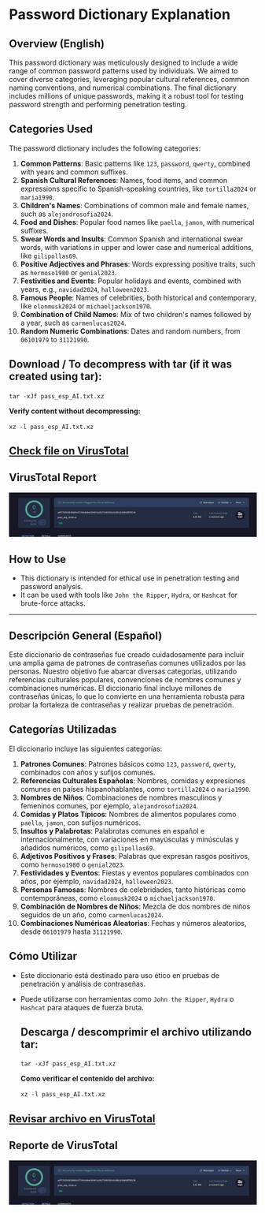 # Password Dictionary Explanation

## Overview (English)
This password dictionary was meticulously designed to include a wide range of common password patterns used by individuals. We aimed to cover diverse categories, leveraging popular cultural references, common naming conventions, and numerical combinations. The final dictionary includes millions of unique passwords, making it a robust tool for testing password strength and performing penetration testing.

## Categories Used
The password dictionary includes the following categories:

1. **Common Patterns**: Basic patterns like `123`, `password`, `qwerty`, combined with years and common suffixes.
2. **Spanish Cultural References**: Names, food items, and common expressions specific to Spanish-speaking countries, like `tortilla2024` or `maria1990`.
3. **Children's Names**: Combinations of common male and female names, such as `alejandrosofia2024`.
4. **Food and Dishes**: Popular food names like `paella`, `jamon`, with numerical suffixes.
5. **Swear Words and Insults**: Common Spanish and international swear words, with variations in upper and lower case and numerical additions, like `gilipollas69`.
6. **Positive Adjectives and Phrases**: Words expressing positive traits, such as `hermoso1980` or `genial2023`.
7. **Festivities and Events**: Popular holidays and events, combined with years, e.g., `navidad2024`, `halloween2023`.
8. **Famous People**: Names of celebrities, both historical and contemporary, like `elonmusk2024` or `michaeljackson1970`.
9. **Combination of Child Names**: Mix of two children's names followed by a year, such as `carmenlucas2024`.
10. **Random Numeric Combinations**: Dates and random numbers, from `06101979` to `31121990`.

## Download / To decompress with tar (if it was created using tar):

  `tar -xJf pass_esp_AI.txt.xz`

  **Verify content without decompressing:**

 `xz -l pass_esp_AI.txt.xz`

 ## [Check file on VirusTotal](https://www.virustotal.com/gui/file/a4f7782fc8939849c07740cb48e030401a2b275d60363cb38b1b2b80df2fd136?nocache=1)

 ## VirusTotal Report

![VirusTotal Report](virustotal.png "Reporte de VirusTotal")


## How to Use
- This dictionary is intended for ethical use in penetration testing and password analysis.
- It can be used with tools like `John the Ripper`, `Hydra`, or `Hashcat` for brute-force attacks.



---

## Descripción General (Español)
Este diccionario de contraseñas fue creado cuidadosamente para incluir una amplia gama de patrones de contraseñas comunes utilizados por las personas. Nuestro objetivo fue abarcar diversas categorías, utilizando referencias culturales populares, convenciones de nombres comunes y combinaciones numéricas. El diccionario final incluye millones de contraseñas únicas, lo que lo convierte en una herramienta robusta para probar la fortaleza de contraseñas y realizar pruebas de penetración.

## Categorías Utilizadas
El diccionario incluye las siguientes categorías:

1. **Patrones Comunes**: Patrones básicos como `123`, `password`, `qwerty`, combinados con años y sufijos comunes.
2. **Referencias Culturales Españolas**: Nombres, comidas y expresiones comunes en países hispanohablantes, como `tortilla2024` o `maria1990`.
3. **Nombres de Niños**: Combinaciones de nombres masculinos y femeninos comunes, por ejemplo, `alejandrosofia2024`.
4. **Comidas y Platos Típicos**: Nombres de alimentos populares como `paella`, `jamon`, con sufijos numéricos.
5. **Insultos y Palabrotas**: Palabrotas comunes en español e internacionalmente, con variaciones en mayúsculas y minúsculas y añadidos numéricos, como `gilipollas69`.
6. **Adjetivos Positivos y Frases**: Palabras que expresan rasgos positivos, como `hermoso1980` o `genial2023`.
7. **Festividades y Eventos**: Fiestas y eventos populares combinados con años, por ejemplo, `navidad2024`, `halloween2023`.
8. **Personas Famosas**: Nombres de celebridades, tanto históricas como contemporáneas, como `elonmusk2024` o `michaeljackson1970`.
9. **Combinación de Nombres de Niños**: Mezcla de dos nombres de niños seguidos de un año, como `carmenlucas2024`.
10. **Combinaciones Numéricas Aleatorias**: Fechas y números aleatorios, desde `06101979` hasta `31121990`.

## Cómo Utilizar
- Este diccionario está destinado para uso ético en pruebas de penetración y análisis de contraseñas.
- Puede utilizarse con herramientas como `John the Ripper`, `Hydra` o `Hashcat` para ataques de fuerza bruta.

  ## Descarga / descomprimir el archivo utilizando tar:

  `tar -xJf pass_esp_AI.txt.xz`

  **Como verificar el contenido del archivo:**

  `xz -l pass_esp_AI.txt.xz`

 ## [Revisar archivo en VirusTotal](https://www.virustotal.com/gui/file/a4f7782fc8939849c07740cb48e030401a2b275d60363cb38b1b2b80df2fd136?nocache=1)

  ## Reporte de VirusTotal

![VirusTotal Report](virustotal.png "Reporte de VirusTotal")

